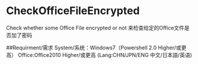 # CheckOfficeFileEncrypted
Check whether some Office File encrypted or not
来检查给定的Office文件是否加了密码

##Requirment/需求
System/系统：Windows7（Powershell 2.0 Higher/或更高）
Office:Office2010 Higher/或更高
      (Lang:CHN/JPN/ENG 中文/日本語/英语)

